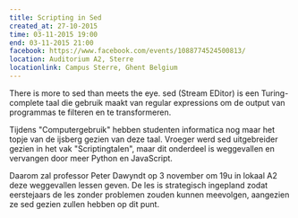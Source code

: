 ```yaml
---
title: Scripting in Sed
created_at: 27-10-2015
time: 03-11-2015 19:00
end: 03-11-2015 21:00
facebook: https://www.facebook.com/events/1088774524500813/
location: Auditorium A2, Sterre
locationlink: Campus Sterre, Ghent Belgium
---
```


There is more to sed than meets the eye. sed (Stream EDitor) is een Turing-complete taal die gebruik maakt van regular expressions om de output van programmas te filteren en te transformeren.

Tijdens "Computergebruik" hebben studenten informatica nog maar het topje van de ijsberg gezien van deze taal. Vroeger werd sed uitgebreider gezien in het vak "Scriptingtalen", maar dit onderdeel is weggevallen en vervangen door meer Python en JavaScript.

Daarom zal professor Peter Dawyndt op 3 november om 19u in lokaal A2 deze weggevallen lessen geven. De les is strategisch ingepland zodat eerstejaars de les zonder problemen zouden kunnen meevolgen, aangezien ze sed gezien zullen hebben op dit punt.
